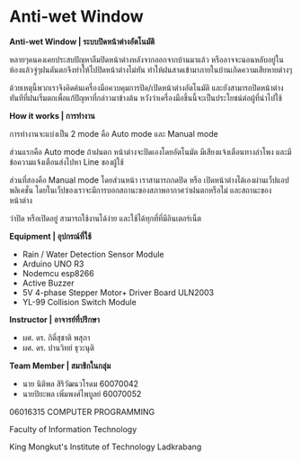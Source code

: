 ﻿# Anti-wet Window

**Anti-wet Window | ระบบปิดหน้าต่างอัตโนมัติ**

หลายๆคนคงเคยประสบปัญหาลืมปิดหน้าต่างหลังจากออกจากบ้านมาแล้ว หรืออาจจะนอนหลับอยู่ในห้องแล้วจู่ๆฝนดันตกจึงทำให้ไปปิดหน้าต่างไม่ทัน ทำให้ฝนสาดเข้ามาภายในบ้านเกิดความเสียหายต่างๆ 

ด้วยเหตุนี้พวกเราจึงคิดค้นเครื่องมือควบคุมการปิด/เปิดหน้าต่างอัตโนมัติ และยังสามารถปิดหน้าต่างทันทีที่ฝนเริ่มตกเพื่อแก้ปัญหาที่กล่าวมาข้างต้น หวังว่าเครื่องมือชิ้นนี้จะเป็นประโยชน์ต่อผู้ที่นำไปใช้



**How it works | การทำงาน**

การทำงานจะแบ่งเป็น 2 mode คือ Auto mode และ Manual mode

ส่วนแรกคือ Auto mode ถ้าฝนตก หน้าต่างจะปิดเองโดยอัตโนมัต มีเสียงแจ้งเตือนทางลำโพง และมีข้อความแจ้งเตือนส่งไปหา Line ของผู้ใช้

ส่วนที่สองคือ Manual mode โดยส่วนหน้า เราสามารถกดปิด หรือ เปิดหน้าต่างได้เองผ่านเว็ปแอปพลิเคชั่น โดยในเว็ปของเราจะมีการบอกสถานะของสภาพอากาศว่าฝนตกหรือไม่ และสถานะของหน้าต่าง

ว่าปิด หรือเปิดอยู่ สามารถใช้งานได้ง่าย และใช้ได้ทุกที่ที่มีอินเตอร์เน็ต


**Equipment | อุปกรณ์ที่ใช้**

- Rain / Water Detection Sensor Module
- Arduino UNO R3
- Nodemcu esp8266
- Active Buzzer
- 5V 4-phase Stepper Motor+ Driver Board ULN2003
- YL-99 Collision Switch Module



**Instructor | อาจารย์ที่ปรึกษา** 

- ผศ. ดร. กิติ์สุชาติ พสุภา
- ผศ. ดร. ปานวิทย์ ธุวะนุติ



**Team Member | สมาชิกในกลุ่ม**

- นาย นิติพล สิริวัฒนวโรดม 60070042
- นายปิยะพล เพิ่มพงศ์ไพบูลย์ 60070052





06016315 COMPUTER PROGRAMMING

Faculty of Information Technology

King Mongkut's Institute of Technology Ladkrabang